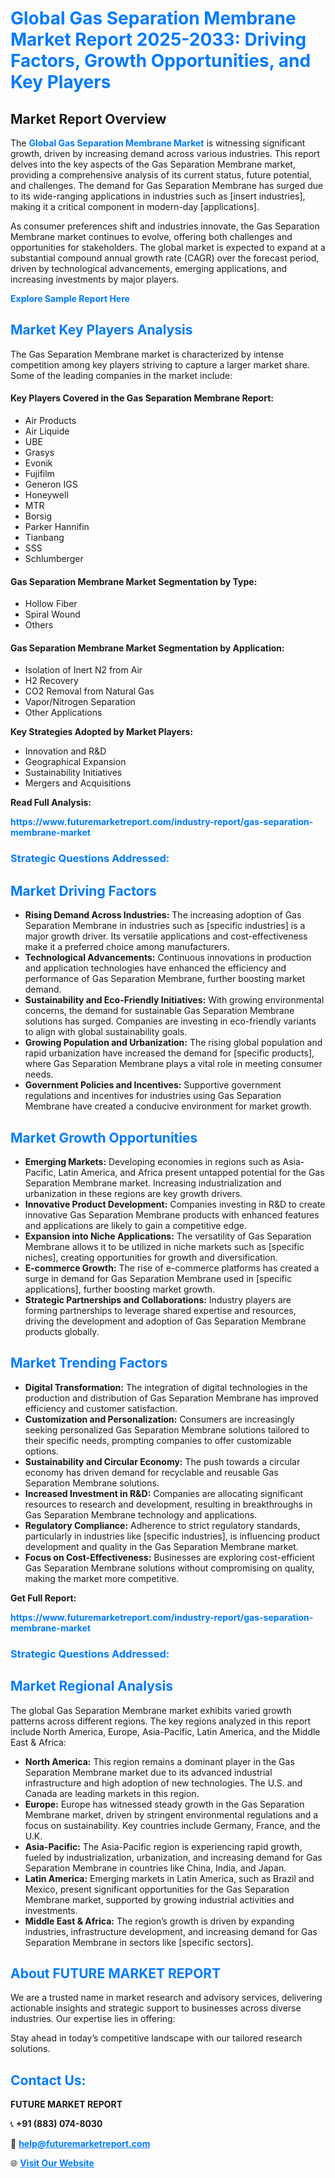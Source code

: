 <h1 style="color: #007BFF;">Global Gas Separation Membrane Market Report 2025-2033: Driving Factors, Growth Opportunities, and Key Players</h1>

<section id="overview">
<h2>Market Report Overview</h2>
<p>The <a href="https://www.futuremarketreport.com/industry-report/gas-separation-membrane-market" style="color: #007BFF; text-decoration: none;"><strong>Global Gas Separation Membrane Market</strong></a> is witnessing significant growth, driven by increasing demand across various industries. This report delves into the key aspects of the Gas Separation Membrane market, providing a comprehensive analysis of its current status, future potential, and challenges. The demand for Gas Separation Membrane has surged due to its wide-ranging applications in industries such as [insert industries], making it a critical component in modern-day [applications].</p>
<p>As consumer preferences shift and industries innovate, the Gas Separation Membrane market continues to evolve, offering both challenges and opportunities for stakeholders. The global market is expected to expand at a substantial compound annual growth rate (CAGR) over the forecast period, driven by technological advancements, emerging applications, and increasing investments by major players.</p>
</section>

<section id="overview">
<p><a href="https://www.futuremarketreport.com/request-sample/reportId=26958" style="color: #007BFF; text-decoration: none;"><strong>Explore Sample Report Here</strong></a></p>
</section>

<section id="key-players">
<h2 style="color: #007BFF;">Market Key Players Analysis</h2>
<p>The Gas Separation Membrane market is characterized by intense competition among key players striving to capture a larger market share. Some of the leading companies in the market include:</p>
<h4>Key Players Covered in the Gas Separation Membrane Report:</h4>
<ul><li>Air Products</li><li>Air Liquide</li><li>UBE</li><li>Grasys</li><li>Evonik</li><li>Fujifilm</li><li>Generon IGS</li><li>Honeywell</li><li>MTR</li><li>Borsig</li><li>Parker Hannifin</li><li>Tianbang</li><li>SSS</li><li>Schlumberger</li></ul>
<h4>Gas Separation Membrane Market Segmentation by Type:</h4>
<ul><li>Hollow Fiber</li><li>Spiral Wound</li><li>Others</li></ul>

<h4>Gas Separation Membrane Market Segmentation by Application:</h4>
<ul><li>Isolation of Inert N2 from Air</li><li>H2 Recovery</li><li>CO2 Removal from Natural Gas</li><li>Vapor/Nitrogen Separation</li><li>Other Applications</li></ul>
<p><strong>Key Strategies Adopted by Market Players:</strong></p>
<ul>
<li>Innovation and R&D</li>
<li>Geographical Expansion</li>
<li>Sustainability Initiatives</li>
<li>Mergers and Acquisitions</li>
</ul>
</section>

<section>
<p><strong>Read Full Analysis: </strong></p><a href="https://www.futuremarketreport.com/industry-report/gas-separation-membrane-market" style="color: #007BFF; text-decoration: none;"><strong>https://www.futuremarketreport.com/industry-report/gas-separation-membrane-market</strong></a>
<h3 style="color: #007BFF;">Strategic Questions Addressed:</h3>
</section>

<section id="driving-factors">
<h2 style="color: #007BFF;">Market Driving Factors</h2>
<ul>
<li><strong>Rising Demand Across Industries:</strong> The increasing adoption of Gas Separation Membrane in industries such as [specific industries] is a major growth driver. Its versatile applications and cost-effectiveness make it a preferred choice among manufacturers.</li>
<li><strong>Technological Advancements:</strong> Continuous innovations in production and application technologies have enhanced the efficiency and performance of Gas Separation Membrane, further boosting market demand.</li>
<li><strong>Sustainability and Eco-Friendly Initiatives:</strong> With growing environmental concerns, the demand for sustainable Gas Separation Membrane solutions has surged. Companies are investing in eco-friendly variants to align with global sustainability goals.</li>
<li><strong>Growing Population and Urbanization:</strong> The rising global population and rapid urbanization have increased the demand for [specific products], where Gas Separation Membrane plays a vital role in meeting consumer needs.</li>
<li><strong>Government Policies and Incentives:</strong> Supportive government regulations and incentives for industries using Gas Separation Membrane have created a conducive environment for market growth.</li>
</ul>
</section>

<section id="growth-opportunities">
<h2 style="color: #007BFF;">Market Growth Opportunities</h2>
<ul>
<li><strong>Emerging Markets:</strong> Developing economies in regions such as Asia-Pacific, Latin America, and Africa present untapped potential for the Gas Separation Membrane market. Increasing industrialization and urbanization in these regions are key growth drivers.</li>
<li><strong>Innovative Product Development:</strong> Companies investing in R&D to create innovative Gas Separation Membrane products with enhanced features and applications are likely to gain a competitive edge.</li>
<li><strong>Expansion into Niche Applications:</strong> The versatility of Gas Separation Membrane allows it to be utilized in niche markets such as [specific niches], creating opportunities for growth and diversification.</li>
<li><strong>E-commerce Growth:</strong> The rise of e-commerce platforms has created a surge in demand for Gas Separation Membrane used in [specific applications], further boosting market growth.</li>
<li><strong>Strategic Partnerships and Collaborations:</strong> Industry players are forming partnerships to leverage shared expertise and resources, driving the development and adoption of Gas Separation Membrane products globally.</li>
</ul>
</section>

<section id="trending-factors">
<h2 style="color: #007BFF;">Market Trending Factors</h2>
<ul>
<li><strong>Digital Transformation:</strong> The integration of digital technologies in the production and distribution of Gas Separation Membrane has improved efficiency and customer satisfaction.</li>
<li><strong>Customization and Personalization:</strong> Consumers are increasingly seeking personalized Gas Separation Membrane solutions tailored to their specific needs, prompting companies to offer customizable options.</li>
<li><strong>Sustainability and Circular Economy:</strong> The push towards a circular economy has driven demand for recyclable and reusable Gas Separation Membrane solutions.</li>
<li><strong>Increased Investment in R&D:</strong> Companies are allocating significant resources to research and development, resulting in breakthroughs in Gas Separation Membrane technology and applications.</li>
<li><strong>Regulatory Compliance:</strong> Adherence to strict regulatory standards, particularly in industries like [specific industries], is influencing product development and quality in the Gas Separation Membrane market.</li>
<li><strong>Focus on Cost-Effectiveness:</strong> Businesses are exploring cost-efficient Gas Separation Membrane solutions without compromising on quality, making the market more competitive.</li>
</ul>
</section>

<section>
<p><strong>Get Full Report: </strong></p><a href="https://www.futuremarketreport.com/industry-report/gas-separation-membrane-market" style="color: #007BFF; text-decoration: none;"><strong>https://www.futuremarketreport.com/industry-report/gas-separation-membrane-market</strong></a>
<h3 style="color: #007BFF;">Strategic Questions Addressed:</h3>
</section>


<section id="regional-analysis">
<h2 style="color: #007BFF;">Market Regional Analysis</h2>
<p>The global Gas Separation Membrane market exhibits varied growth patterns across different regions. The key regions analyzed in this report include North America, Europe, Asia-Pacific, Latin America, and the Middle East & Africa:</p>
<ul>
<li><strong>North America:</strong> This region remains a dominant player in the Gas Separation Membrane market due to its advanced industrial infrastructure and high adoption of new technologies. The U.S. and Canada are leading markets in this region.</li>
<li><strong>Europe:</strong> Europe has witnessed steady growth in the Gas Separation Membrane market, driven by stringent environmental regulations and a focus on sustainability. Key countries include Germany, France, and the U.K.</li>
<li><strong>Asia-Pacific:</strong> The Asia-Pacific region is experiencing rapid growth, fueled by industrialization, urbanization, and increasing demand for Gas Separation Membrane in countries like China, India, and Japan.</li>
<li><strong>Latin America:</strong> Emerging markets in Latin America, such as Brazil and Mexico, present significant opportunities for the Gas Separation Membrane market, supported by growing industrial activities and investments.</li>
<li><strong>Middle East & Africa:</strong> The region’s growth is driven by expanding industries, infrastructure development, and increasing demand for Gas Separation Membrane in sectors like [specific sectors].</li>
</ul>
</section>

<footer>
<h2 style="color: #007BFF;">About FUTURE MARKET REPORT</h2>
<p>We are a trusted name in market research and advisory services, delivering actionable insights and strategic support to businesses across diverse industries. Our expertise lies in offering:</p>

<p>Stay ahead in today’s competitive landscape with our tailored research solutions.</p>

<h2 style="color: #007BFF;">Contact Us:</h2>
<p><strong>FUTURE MARKET REPORT</strong></p>
<p>📞 <strong>+91 (883) 074-8030</strong></p>
<p>📧 <strong><a href="mailto:help@futuremarketreport.com" style="color: #007BFF;">help@futuremarketreport.com</a></strong></p>
<p>🌐 <strong><a href="https://www.futuremarketreport.com/" style="color: #007BFF;">Visit Our Website</a></strong></p>
</footer>